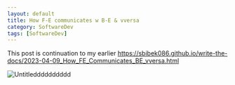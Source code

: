 ```yaml
---
layout: default
title: How F-E communicates w B-E & vversa
category: SoftwareDev
tags: [SoftwareDev]
---
```


This post is continuation to my earlier https://sbibek086.github.io/write-the-docs/2023-04-09_How_FE_Communicates_BE_vversa.html

![Untitledddddddddd](https://user-images.githubusercontent.com/11883023/265220150-7a64d2ea-75b5-4dc4-9d05-5c247750e63c.png)
